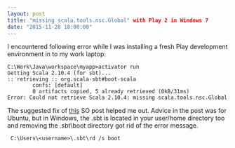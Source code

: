 ```yaml
---
layout: post
title: "missing scala.tools.nsc.Global" with Play 2 in Windows 7
date: "2015-11-28 18:00:00"
---
```

I encountered following error while I was installing a fresh Play development environment in to my work laptop:

    C:\Work\Java\workspace\myapp>activator run
    Getting Scala 2.10.4 (for sbt)...
    :: retrieving :: org.scala-sbt#boot-scala
            confs: [default]
            0 artifacts copied, 5 already retrieved (0kB/31ms)
    Error: Could not retrieve Scala 2.10.4: missing scala.tools.nsc.Global
    
The suggested fix of [this](http://stackoverflow.com/questions/24539576/sbt-scala-2-10-4-missing-scala-tools-nsc-global) SO post helped me out. Advice in the post was for Ubuntu, but in Windows, the .sbt is located in your user/home directory too and removing the .sbt\boot directory got rid of the error message.

     C:\Users\<username>\.sbt\rd /s boot